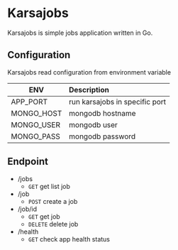 # Karsajobs

Karsajobs is simple jobs application written in Go.

## Configuration

Karsajobs read configuration from environment variable

| ENV        | Description                    |
| ---------- | :----------------------------- |
| APP_PORT   | run karsajobs in specific port |
| MONGO_HOST | mongodb hostname               |
| MONGO_USER | mongodb user                   |
| MONGO_PASS | mongodb password               |

## Endpoint

- /jobs
  - `GET` get list job
- /job
  - `POST` create a job
- /job/id
  - `GET` get job
  - `DELETE` delete job
- /health
  - `GET` check app health status
